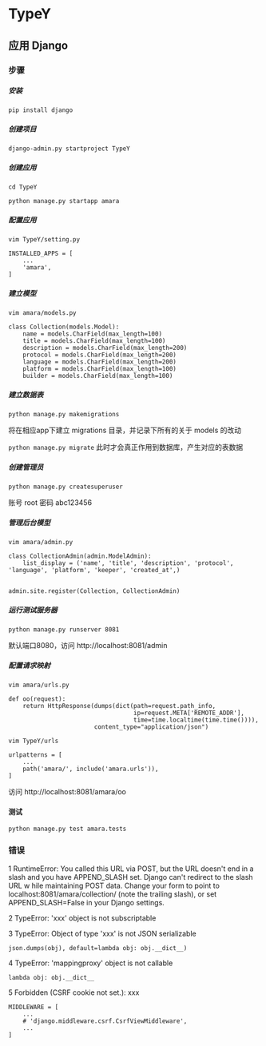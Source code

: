 # TypeY

## 应用 Django

### 步骤

##### 安装

`pip install django`

##### 创建项目

`django-admin.py startproject TypeY`

##### 创建应用

`cd TypeY`

`python manage.py startapp amara`

##### 配置应用

`vim TypeY/setting.py`

```angular2html
INSTALLED_APPS = [
    ...
    'amara',
]
```

##### 建立模型

`vim amara/models.py`

```angular2html
class Collection(models.Model):
    name = models.CharField(max_length=100)
    title = models.CharField(max_length=100)
    description = models.CharField(max_length=200)
    protocol = models.CharField(max_length=200)
    language = models.CharField(max_length=200)
    platform = models.CharField(max_length=100)
    builder = models.CharField(max_length=100)
```

##### 建立数据表

`python manage.py makemigrations`

将在相应app下建立 migrations 目录，并记录下所有的关于 models 的改动

`python manage.py migrate`
此时才会真正作用到数据库，产生对应的表数据

##### 创建管理员

`python manage.py createsuperuser`

账号 root 密码 abc123456

##### 管理后台模型

`vim amara/admin.py`

```angular2html
class CollectionAdmin(admin.ModelAdmin):
    list_display = ('name', 'title', 'description', 'protocol', 'language', 'platform', 'keeper', 'created_at',)


admin.site.register(Collection, CollectionAdmin)
```

##### 运行测试服务器

`python manage.py runserver 8081`

默认端口8080，访问 http://localhost:8081/admin 

##### 配置请求映射

`vim amara/urls.py`
```angular2html
def oo(request):
    return HttpResponse(dumps(dict(path=request.path_info,
                                   ip=request.META['REMOTE_ADDR'],
                                   time=time.localtime(time.time()))),
                        content_type="application/json")
```

`vim TypeY/urls`

```angular2html
urlpatterns = [
    ...
    path('amara/', include('amara.urls')),
]
```

访问 http://localhost:8081/amara/oo

#### 测试
`python manage.py test amara.tests`


### 错误

1 RuntimeError: You called this URL via POST, but the URL doesn't end in a slash and you have APPEND_SLASH set. Django can't redirect to the slash URL w
hile maintaining POST data. Change your form to point to localhost:8081/amara/collection/ (note the trailing slash), or set APPEND_SLASH=False in your
 Django settings.
 
2 TypeError: 'xxx' object is not subscriptable 

3 TypeError: Object of type 'xxx' is not JSON serializable
```angular2html
json.dumps(obj), default=lambda obj: obj.__dict__)
```
4 TypeError: 'mappingproxy' object is not callable
```angular2html
lambda obj: obj.__dict__
```

5 Forbidden (CSRF cookie not set.): xxx
```angular2html
MIDDLEWARE = [
    ...
    # 'django.middleware.csrf.CsrfViewMiddleware',
    ...
]
```
